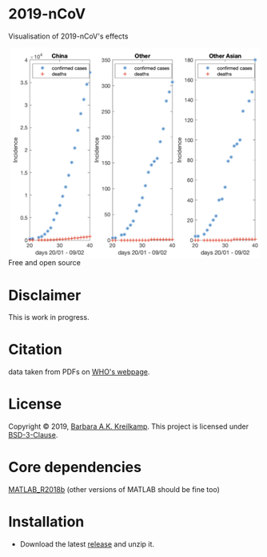 # 2019-nCoV
Visualisation of 2019-nCoV's effects

<img src="https://github.com/barbrakr/2019-nCoV/blob/master/2019-nCoV.jpg" width=500 align="right" />

Free and open source

# Disclaimer
This is work in progress.

# Citation
data taken from PDFs on [WHO's webpage](https://www.who.int/emergencies/diseases/novel-coronavirus-2019).

# License
Copyright © 2019, [Barbara A.K. Kreilkamp](https://orcid.org/0000-0001-6881-5191). This project is licensed under [BSD-3-Clause](https://opensource.org/licenses/BSD-3-Clause).

# Core dependencies
[MATLAB_R2018b](https://www.mathworks.com/downloads) (other versions of MATLAB should be fine too)

# Installation

- Download the latest [release](https://github.com/barbrakr/2019-nCoV) and unzip it.
